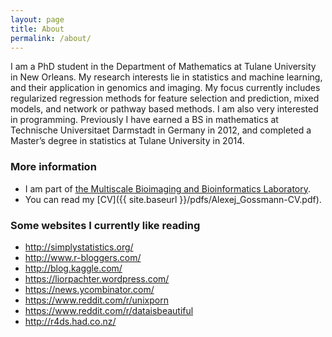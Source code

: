 ```yaml
---
layout: page
title: About
permalink: /about/
---
```


I am a PhD student in the Department of Mathematics at Tulane University in New Orleans. My research interests lie in statistics and machine learning, and their application in genomics and imaging. My focus currently includes regularized regression methods for feature selection and prediction, mixed models, and network or pathway based methods. I am also very interested in programming. Previously I have earned a BS in mathematics at Technische Universitaet Darmstadt in Germany in 2012, and completed a Master’s degree in statistics at Tulane University in 2014. 

### More information

* I am part of [the Multiscale Bioimaging and Bioinformatics Laboratory](http://www.tulane.edu/~wyp/).
* You can read my [CV]({{ site.baseurl }}/pdfs/Alexej_Gossmann-CV.pdf).

### Some websites I currently like reading 

* <http://simplystatistics.org/>
* <http://www.r-bloggers.com/>
* <http://blog.kaggle.com/>
* <https://liorpachter.wordpress.com/>
* <https://news.ycombinator.com/>
* <https://www.reddit.com/r/unixporn>
* <https://www.reddit.com/r/dataisbeautiful>
* <http://r4ds.had.co.nz/>
